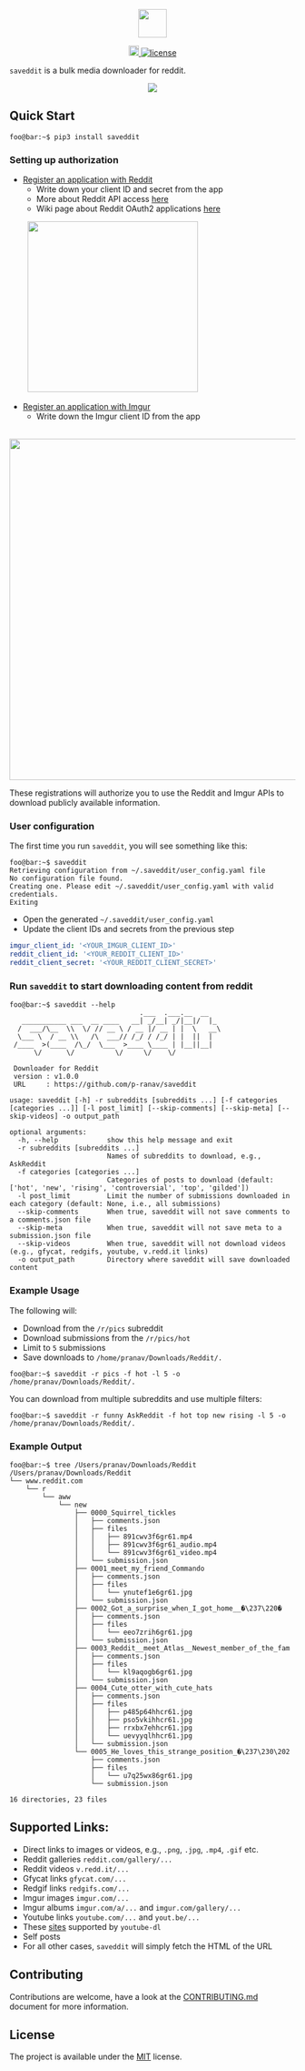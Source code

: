 <p align="center">
  <img height="50" src="images/logo.png"/>
</p>

<p align="center">
  <a href="https://badge.fury.io/py/saveddit">
    <img src="https://badge.fury.io/py/saveddit.svg" alt="PyPI version" height="18">
  </a>
  <a href="https://github.com/p-ranav/indicators/blob/master/LICENSE">
    <img src="https://img.shields.io/badge/License-MIT-yellow.svg" alt="license"/>
  </a>
</p>

`saveddit` is a bulk media downloader for reddit.

<p align="center">
  <img src="images/demo.gif"/> 
</p>

## Quick Start

```console
foo@bar:~$ pip3 install saveddit
```

### Setting up authorization

* [Register an application with Reddit](https://ssl.reddit.com/prefs/apps/)
  - Write down your client ID and secret from the app
  - More about Reddit API access [here](https://ssl.reddit.com/wiki/api)
  - Wiki page about Reddit OAuth2 applications [here](https://github.com/reddit-archive/reddit/wiki/OAuth2)

<p align="left">
&nbsp;&nbsp;&nbsp;&nbsp;&nbsp;&nbsp;&nbsp;&nbsp;<img height="300" src="images/reddit_app.png"/>
</p>

* [Register an application with Imgur](https://api.imgur.com/oauth2/addclient)
  - Write down the Imgur client ID from the app

<p align="left">
&nbsp;&nbsp;&nbsp;&nbsp;&nbsp;&nbsp;&nbsp;&nbsp;<img height="600" src="images/imgur_app.png"/>
</p>

These registrations will authorize you to use the Reddit and Imgur APIs to download publicly available information.

### User configuration

The first time you run `saveddit`, you will see something like this:

```console
foo@bar:~$ saveddit
Retrieving configuration from ~/.saveddit/user_config.yaml file
No configuration file found.
Creating one. Please edit ~/.saveddit/user_config.yaml with valid credentials.
Exiting
```

* Open the generated `~/.saveddit/user_config.yaml`
* Update the client IDs and secrets from the previous step

```yaml
imgur_client_id: '<YOUR_IMGUR_CLIENT_ID>'
reddit_client_id: '<YOUR_REDDIT_CLIENT_ID>'
reddit_client_secret: '<YOUR_REDDIT_CLIENT_SECRET>'
```

### Run `saveddit` to start downloading content from reddit

```console
foo@bar:~$ saveddit --help
                                .___  .___.__  __
   ___________ ___  __ ____   __| _/__| _/|__|/  |_
  /  ___/\__  \\  \/ // __ \ / __ |/ __ | |  \   __\
  \___ \  / __ \\   /\  ___// /_/ / /_/ | |  ||  |
 /____  >(____  /\_/  \___  >____ \____ | |__||__|
      \/      \/          \/     \/    \/

 Downloader for Reddit
 version : v1.0.0
 URL     : https://github.com/p-ranav/saveddit

usage: saveddit [-h] -r subreddits [subreddits ...] [-f categories [categories ...]] [-l post_limit] [--skip-comments] [--skip-meta] [--skip-videos] -o output_path

optional arguments:
  -h, --help            show this help message and exit
  -r subreddits [subreddits ...]
                        Names of subreddits to download, e.g., AskReddit
  -f categories [categories ...]
                        Categories of posts to download (default: ['hot', 'new', 'rising', 'controversial', 'top', 'gilded'])
  -l post_limit         Limit the number of submissions downloaded in each category (default: None, i.e., all submissions)
  --skip-comments       When true, saveddit will not save comments to a comments.json file
  --skip-meta           When true, saveddit will not save meta to a submission.json file
  --skip-videos         When true, saveddit will not download videos (e.g., gfycat, redgifs, youtube, v.redd.it links)
  -o output_path        Directory where saveddit will save downloaded content
```

### Example Usage

The following will:
* Download from the `/r/pics` subreddit
* Download submissions from the `/r/pics/hot`
* Limit to `5` submissions
* Save downloads to `/home/pranav/Downloads/Reddit/.`

```console
foo@bar:~$ saveddit -r pics -f hot -l 5 -o /home/pranav/Downloads/Reddit/.
```

You can download from multiple subreddits and use multiple filters:

```console
foo@bar:~$ saveddit -r funny AskReddit -f hot top new rising -l 5 -o /home/pranav/Downloads/Reddit/.
```

### Example Output

```console
foo@bar:~$ tree /Users/pranav/Downloads/Reddit
/Users/pranav/Downloads/Reddit
└── www.reddit.com
    └── r
        └── aww
            └── new
                ├── 0000_Squirrel_tickles
                │   ├── comments.json
                │   ├── files
                │   │   ├── 891cwv3f6gr61.mp4
                │   │   ├── 891cwv3f6gr61_audio.mp4
                │   │   └── 891cwv3f6gr61_video.mp4
                │   └── submission.json
                ├── 0001_meet_my_friend_Commando
                │   ├── comments.json
                │   ├── files
                │   │   └── ynutef1e6gr61.jpg
                │   └── submission.json
                ├── 0002_Got_a_surprise_when_I_got_home__�\237\220�
                │   ├── comments.json
                │   ├── files
                │   │   └── eeo7zrih6gr61.jpg
                │   └── submission.json
                ├── 0003_Reddit__meet_Atlas__Newest_member_of_the_fam
                │   ├── comments.json
                │   ├── files
                │   │   └── kl9aqogb6gr61.jpg
                │   └── submission.json
                ├── 0004_Cute_otter_with_cute_hats
                │   ├── comments.json
                │   ├── files
                │   │   ├── p485p64hhcr61.jpg
                │   │   ├── pso5vkihhcr61.jpg
                │   │   ├── rrxbx7ehhcr61.jpg
                │   │   └── uevyyqlhhcr61.jpg
                │   └── submission.json
                └── 0005_He_loves_this_strange_position_�\237\230\202
                    ├── comments.json
                    ├── files
                    │   └── u7q25wx86gr61.jpg
                    └── submission.json

16 directories, 23 files
```

## Supported Links:

* Direct links to images or videos, e.g., `.png`, `.jpg`, `.mp4`, `.gif` etc.
* Reddit galleries `reddit.com/gallery/...`
* Reddit videos `v.redd.it/...`
* Gfycat links `gfycat.com/...`
* Redgif links `redgifs.com/...`
* Imgur images `imgur.com/...`
* Imgur albums `imgur.com/a/...` and `imgur.com/gallery/...`
* Youtube links `youtube.com/...` and `yout.be/...`
* These [sites](https://ytdl-org.github.io/youtube-dl/supportedsites.html) supported by `youtube-dl`
* Self posts
* For all other cases, `saveddit` will simply fetch the HTML of the URL

## Contributing
Contributions are welcome, have a look at the [CONTRIBUTING.md](CONTRIBUTING.md) document for more information.

## License
The project is available under the [MIT](https://opensource.org/licenses/MIT) license.

